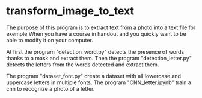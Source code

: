 # transform_image_to_text

The purpose of this program is to extract text from a photo into a text file for exemple When you have a course in handout and you quickly want to be able to modify it on your computer.

At first the program "detection_word.py" detects the presence of words thanks to a mask and extract them.
Then the program "detection_letter.py" detects the letters from the words detected and extract them.

The program "dataset_font.py" create a dataset with all lowercase and uppercase letters in multiple fonts.
The program "CNN_letter.ipynb" train a cnn to recognize a photo of a letter.

